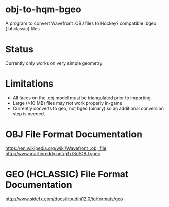 # obj-to-hqm-bgeo
A program to convert Wavefront .OBJ files to Hockey? compatible .bgeo (.bhclassic) files

# Status
Currently only works on very simple geometry

# Limitations

- All faces on the .obj model must be triangulated prior to importing
- Large (>10 MB) files may not work properly in-game
- Currently converts to geo, not bgeo (binary) so an additional conversion step is needed.

# OBJ File Format Documentation

https://en.wikipedia.org/wiki/Wavefront_.obj_file
http://www.martinreddy.net/gfx/3d/OBJ.spec

# GEO (HCLASSIC) File Format Documentation

http://www.sidefx.com/docs/houdini12.0/io/formats/geo

